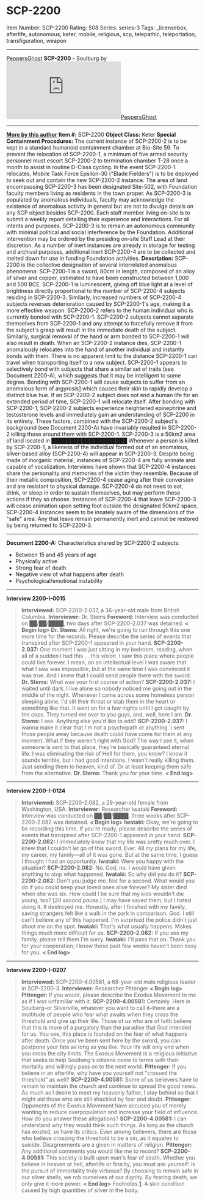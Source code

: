 # SCP-2200
Item Number: SCP-2200
Rating: 508
Series: series-3
Tags: _licensebox, afterlife, autonomous, keter, mobile, religious, scp, telepathic, teleportation, transfiguration, weapon

---

[PeppersGhost](javascript:;)
**SCP-2200** \- Soulburg by [![PeppersGhost](https://www.wikidot.com/avatar.php?userid=1553042&amp;size=small&amp;timestamp=1724858861)](http://www.wikidot.com/user:info/peppersghost)[PeppersGhost](http://www.wikidot.com/user:info/peppersghost)
* * *
**[More by this author](/peppersghost)**
**Item #:** SCP-2200
**Object Class:** Keter
**Special Containment Procedures:** The current instance of SCP-2200-2 is to be kept in a standard humanoid containment chamber at Bio-Site 59. To prevent the relocation of SCP-2200-1, a minimum of five armed security personnel must escort SCP-2200-2 to termination chamber T-28 once a month to assist in routine D-Class cycling. In the event SCP-2200-1 relocates, Mobile Task Force Epsilon-30 ("Blade Fielders") is to be deployed to seek out and contain the new SCP-2200-2 instance.
The area of land encompassing SCP-2200-3 has been designated Site-502, with Foundation faculty members living as residents in the town proper. As SCP-2200-3 is populated by anomalous individuals, faculty may acknowledge the existence of anomalous activity in general but are not to divulge details on any SCP object besides SCP-2200. Each staff member living on-site is to submit a weekly report detailing their experience and interactions.
For all intents and purposes, SCP-2200-3 is to remain an autonomous community with minimal political and social interference by the Foundation. Additional intervention may be ordered by the presiding on-site Staff Lead at their discretion. As a number of inert instances are already in storage for testing and archival purposes, additional inert SCP-2200-4 are to be collected and melted down for use in funding Foundation activities.
**Description:** SCP-2200 is the collective designation of several interrelated anomalous phenomena:
SCP-2200-1 is a sword, 80cm in length, composed of an alloy of silver and copper, estimated to have been constructed between 1,000 and 500 BCE. SCP-2200-1 is luminescent, giving off blue light at a level of brightness directly proportional to the number of SCP-2200-4 subjects residing in SCP-2200-3. Similarly, increased numbers of SCP-2200-4 subjects reverses deterioration caused by SCP-2200-1's age, making it a more effective weapon.
SCP-2200-2 refers to the human individual who is currently bonded with SCP-2200-1. SCP-2200-2 subjects cannot separate themselves from SCP-2200-1 and any attempt to forcefully remove it from the subject's grasp will result in the immediate death of the subject. Similarly, surgical removal of the hand or arm bonded to SCP-2200-1 will also result in death. When an SCP-2200-2 instance dies, SCP-2200-1 anomalously relocates into the hand of another individual and instantly bonds with them.
There is no apparent limit to the distance SCP-2200-1 can travel when transporting itself to a new subject. SCP-2200-1 appears to selectively bond with subjects that share a similar set of traits (see Document 2200-A), which suggests that it may be intelligent to some degree. Bonding with SCP-2200-1 will cause subjects to suffer from an anomalous form of argyrosis[1](javascript:;) which causes their skin to rapidly develop a distinct blue hue. If an SCP-2200-2 subject does not end a human life for an extended period of time, SCP-2200-1 will relocate itself.
After bonding with SCP-2200-1, SCP-2200-2 subjects experience heightened epinephrine and testosterone levels and immediately gain an understanding of SCP-2200 in its entirety. These factors, combined with the SCP-2200-2 subject's background (see Document 2200-A) have invariably resulted in SCP-2200-2 killing those around them with SCP-2200-1.
SCP-2200-3 is a 50km2 area of land located in ████████████████████ Whenever a person is killed by SCP-2200-1, a likeness of the individual formed out of an anomalous, silver-based alloy (SCP-2200-4) will appear in SCP-2200-3. Despite being made of inorganic material, instances of SCP-2200-4 are fully animate and capable of vocalization. Interviews have shown that SCP-2200-4 instances share the personality and memories of the victim they resemble.
Because of their metallic composition, SCP-2200-4 cease aging after their conversion and are resistant to physical damage. SCP-2200-4 do not need to eat, drink, or sleep in order to sustain themselves, but may perform these actions if they so choose. Instances of SCP-2200-4 that leave SCP-2200-3 will cease animation upon setting foot outside the designated 50km2 space. SCP-2200-4 instances seem to be innately aware of the dimensions of the "safe" area. Any that leave remain permanently inert and cannot be restored by being returned to SCP-2200-3.
* * *
**Document 2200-A:** Characteristics shared by SCP-2200-2 subjects:
  * Between 15 and 45 years of age
  * Physically active
  * Strong fear of death
  * Negative view of what happens after death
  * Psychological/emotional instability

* * *
**Interview 2200-I-0015**
> **Interviewed:** SCP-2200-2.037, a 36-year-old male from British Columbia.
> **Interviewer:** Dr. Stems
> **Foreword:** Interview was conducted on ██/██/████, two days after SCP-2200-2.037 was detained.
> **< Begin log>**
> **Dr. Stems:** All right, we're going to run through this one more time for the records. Please describe the series of events that transpired after SCP-2200-1 appeared in your hand.
> **SCP-2200-2.037:** One moment I was just sitting in my bedroom, reading, when all of a sudden I had this … this _vision_. I saw this place where people could live forever. I mean, on an intellectual level I was aware that what I saw was impossible, but at the same time I was convinced it was true. And I knew that I could send people there with the sword.
> **Dr. Stems:** What was your first course of action?
> **SCP-2200-2.037:** I waited until dark. I live alone so nobody noticed me going out in the middle of the night. Whenever I came across some homeless person sleeping alone, I'd slit their throat or stab them in the heart or something like that. It went on for a few nights until I got caught by the cops. They turned me over to you guys, and, well, here I am.
> **Dr. Stems:** I see. Anything else you'd like to add?
> **SCP-2200-2.037:** I wanna make it clear that I'm not a psychopath or anything. I sent those people away because death could have come for them at any moment. What if they weren't right with God? The way I see it, when someone is sent to that place, they're basically guaranteed eternal life. I was eliminating the risk of Hell for them, you know? I know it sounds terrible, but I had good intentions. I wasn't really killing them. Just sending them to heaven, kind of. Or at least keeping them safe from the alternative.
> **Dr. Stems:** Thank you for your time.
> **< End log>**
* * *
**Interview 2200-I-0124**
> **Interviewed:** SCP-2200-2.082, a 29-year-old female from Washington, USA.
> **Interviewer:** Researcher Iwataki
> **Foreword:** Interview was conducted on ██/██/████, three weeks after SCP-2200-2.082 was detained.
> **< Begin log>**
> **Iwataki:** Okay, we're going to be recording this time. If you're ready, please describe the series of events that transpired after SCP-2200-1 appeared in your hand.
> **SCP-2200-2.082:** I immediately knew that my life was pretty much over. I knew that I couldn't let go of this sword. Ever. All my plans for my life, my career, my family—all of it was gone. But at the same time, I guess I thought I had an opportunity.
> **Iwataki:** Were you happy with the situation?
> **SCP-2200-2.082:** No. God, no. I would have given anything to stop what happened.
> **Iwataki:** So why did you do it?
> **SCP-2200-2.082:** Don't you judge me. Not for a second. What would you do if you could keep your loved ones alive forever? My sister died when she was six. How could I be sure that my kids wouldn't die young, too?
> [_20 second pause._]
> I may have saved them, but I hated doing it. It destroyed me. Honestly, after I finished with my family, saving strangers felt like a walk in the park in comparison. God. I still can't believe any of this happened. I'm surprised the police didn't just shoot me on the spot.
> **Iwataki:** That's what usually happens. Makes things much more difficult for us.
> **SCP-2200-2.082:** If you see my family, please tell them I'm sorry.
> **Iwataki:** I'll pass that on. Thank you for your cooperation; I know these past few weeks haven't been easy for you.
> **< End log>**
* * *
**Interview 2200-I-0207**
> **Interviewed:** SCP-2200-4.00581, a 68-year-old male religious leader in SCP-2200-3.
> **Interviewer:** Researcher Pittenger
> **< Begin log>**
> **Pittenger:** If you would, please describe the Exodus Movement to me as if I was unfamiliar with it.
> **SCP-2200-4.00581:** Certainly. Here in Soulberg–or Silverville, whatever you want to call it–there are a multitude of people who fear what awaits when they cross the threshold and give up their life. Those of us who are of faith believe that this is more of a purgatory than the paradise that God intended for us. You see, this place is founded on the fear of what happens after death. Once you've been sent here by the sword, you can postpone your fate as long as you like. Your life will only end when you cross the city limits. The Exodus Movement is a religious initiative that seeks to help Soulberg's citizens come to terms with their mortality and willingly pass on to the next world.
> **Pittenger:** If you believe in an afterlife, why have you yourself not "crossed the threshold" as well?
> **SCP-2200-4.00581:** Some of us believers have to remain to maintain the church and continue to spread the good news. As much as I desire to meet my heavenly father, I stay behind so that I might aid those who are still shackled by fear and doubt.
> **Pittenger:** Opponents of the Exodus Movement have accused you of merely wanting to reduce overpopulation and increase your field of influence. How do you answer these allegations?
> **SCP-2200-4.00581:** I can understand why they would think such things. As long as the church has existed, so have its critics. Even among believers, there are those who believe crossing the threshold to be a sin, as it equates to suicide. Disagreements are a given in matters of religion.
> **Pittenger:** Any additional comments you would like me to record?
> **SCP-2200-4.00581:** This society is built upon man's fear of death. Whether you believe in heaven or hell, afterlife or finality, you must ask yourself: is the pursuit of immortality truly virtuous? By choosing to remain safe in our silver shells, we rob ourselves of our dignity. By fearing death, we only give it more power.
> **< End log>**
Footnotes
[1](javascript:;). A skin condition caused by high quantities of silver in the body.